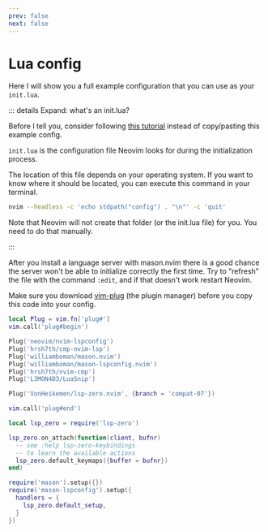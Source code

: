 ```yaml
---
prev: false
next: false
---
```


# Lua config

Here I will show you a full example configuration that you can use as your `init.lua`.

::: details Expand: what's an init.lua?

Before I tell you, consider following [this tutorial](../tutorial) instead of copy/pasting this example config.

`init.lua` is the configuration file Neovim looks for during the initialization process.

The location of this file depends on your operating system. If you want to know where it should be located, you can execute this command in your terminal.

```sh
nvim --headless -c 'echo stdpath("config") . "\n"' -c 'quit'
```

Note that Neovim will not create that folder (or the init.lua file) for you. You need to do that manually.

:::

After you install a language server with mason.nvim there is a good chance the server won't be able to initialize correctly the first time. Try to "refresh" the file with the command `:edit`, and if that doesn't work restart Neovim.

Make sure you download [vim-plug](https://github.com/junegunn/vim-plug) (the plugin manager) before you copy this code into your config.

```lua
local Plug = vim.fn['plug#']
vim.call('plug#begin')

Plug('neovim/nvim-lspconfig')
Plug('hrsh7th/cmp-nvim-lsp')
Plug('williamboman/mason.nvim')
Plug('williamboman/mason-lspconfig.nvim')
Plug('hrsh7th/nvim-cmp')
Plug('L3MON4D3/LuaSnip')

Plug('VonHeikemen/lsp-zero.nvim', {branch = 'compat-07'})

vim.call('plug#end')

local lsp_zero = require('lsp-zero')

lsp_zero.on_attach(function(client, bufnr)
  -- see :help lsp-zero-keybindings
  -- to learn the available actions
  lsp_zero.default_keymaps({buffer = bufnr})
end)

require('mason').setup({})
require('mason-lspconfig').setup({
  handlers = {
    lsp_zero.default_setup,
  }
})
```

